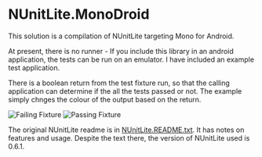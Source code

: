 # NUnitLite.MonoDroid #

This solution is a compilation of NUnitLite targeting Mono for Android. 

At present, there is no runner - If you include this library in an android application, the tests can be run on an emulator. I have included an example test application.

There is a boolean return from the test fixture run, so that the calling application can determine if the all the tests passed or not. The example simply chnges the colour of the output based on the return.

![Failing Fixture](http://cloud.github.com/downloads/SpiritMachine/NUnitLite.MonoDroid/NUnitLiteDroidPass.jpg "Failing Fixture")
![Passing Fixture](http://cloud.github.com/downloads/SpiritMachine/NUnitLite.MonoDroid/NUnitLiteDroidFail.jpg "Passing Fixture")

The original NUnitLite readme is in [NUnitLite.README.txt](https://github.com/SpiritMachine/NUnitLite.MonoDroid/blob/master/NUnitLite.README.txt). It has notes on features and usage. Despite the text there, the version of NUnitLite used is 0.6.1.
